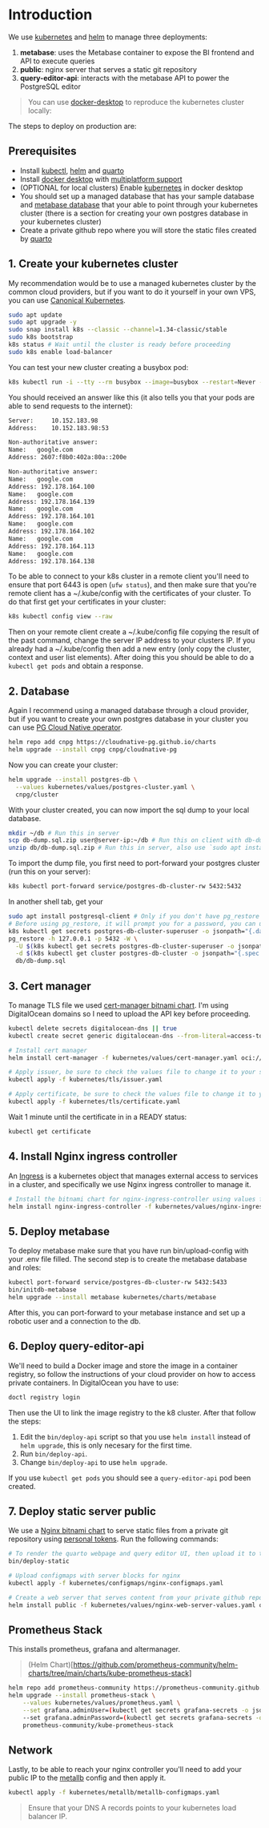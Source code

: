 # Introduction

We use [kubernetes](https://kubernetes.io/) and [helm](https://helm.sh/) to manage three deployments:

1. **metabase**: uses the Metabase container to expose the BI frontend and API to execute queries
2. **public**: nginx server that serves a static git repository
3. **query-editor-api**: interacts with the metabase API to power the PostgreSQL editor

> You can use [docker-desktop](https://docs.docker.com/desktop/kubernetes/) to reproduce the kubernetes cluster locally:

The steps to deploy on production are:

## Prerequisites

- Install [kubectl](https://kubernetes.io/docs/tasks/tools/#kubectl), [helm](https://helm.sh/) and [quarto](https://quarto.org/docs/websites/)
- Install [docker desktop](https://www.docker.com/products/docker-desktop/) with [multiplatform support](https://docs.docker.com/desktop/containerd/])
- (OPTIONAL for local clusters) Enable [kubernetes](https://docs.docker.com/desktop/kubernetes/) in docker desktop
- You should set up a managed database that has your sample database and [metabase database](https://www.metabase.com/docs/latest/installation-and-operation/migrating-from-h2) that your able to point through your kubernetes cluster (there is a section for creating your own postgres database in your kubernetes cluster)
- Create a private github repo where you will store the static files created by [quarto](https://quarto.org/docs/websites/)

## 1. Create your kubernetes cluster

My recommendation would be to use a managed kubernetes cluster by the common cloud providers, but if you want to do it yourself in your own VPS, you can use [Canonical Kubernetes](https://ubuntu.com/kubernetes).

```bash
sudo apt update
sudo apt upgrade -y
sudo snap install k8s --classic --channel=1.34-classic/stable
sudo k8s bootstrap
k8s status # Wait until the cluster is ready before proceeding
sudo k8s enable load-balancer
```

You can test your new cluster creating a busybox pod:

```bash
k8s kubectl run -i --tty --rm busybox --image=busybox --restart=Never -- nslookup google.com
```

You should received an answer like this (it also tells you that your pods are able to send requests to the internet):

```bash
Server:		10.152.183.98
Address:	10.152.183.98:53

Non-authoritative answer:
Name:	google.com
Address: 2607:f8b0:402a:80a::200e

Non-authoritative answer:
Name:	google.com
Address: 192.178.164.100
Name:	google.com
Address: 192.178.164.139
Name:	google.com
Address: 192.178.164.101
Name:	google.com
Address: 192.178.164.102
Name:	google.com
Address: 192.178.164.113
Name:	google.com
Address: 192.178.164.138
```

To be able to connect to your k8s cluster in a remote client you'll need to ensure that port 6443 is open (`ufw status`), and then make sure that you're remote client has a ~/.kube/config with the certificates of your cluster. To do that first get your certificates in your cluster:

```bash
k8s kubectl config view --raw
```

Then on your remote client create a ~/.kube/config file copying the result of the past command, change the server IP address to your clusters IP. If you already had a ~/.kube/config then add a new entry (only copy the cluster, context and user list elements). After doing this you should be able to do a `kubectl get pods` and obtain a response.

## 2. Database

Again I recommend using a managed database through a cloud provider, but if you want to create your own postgres database in your cluster you can use [PG Cloud Native operator](https://cloudnative-pg.io/).

```bash
helm repo add cnpg https://cloudnative-pg.github.io/charts
helm upgrade --install cnpg cnpg/cloudnative-pg
```

Now you can create your cluster:

```bash
helm upgrade --install postgres-db \
  --values kubernetes/values/postgres-cluster.yaml \
  cnpg/cluster
```

With your cluster created, you can now import the sql dump to your local database.

```bash
mkdir ~/db # Run this in server
scp db-dump.sql.zip user@server-ip:~/db # Run this on client with db-dump
unzip db/db-dump.sql.zip # Run this in server, also use `sudo apt install unzip` if your server does not have it installed
```

To import the dump file, you first need to port-forward your postgres cluster (run this on your server):

```bash
k8s kubectl port-forward service/postgres-db-cluster-rw 5432:5432
```

In another shell tab, get your

```bash
sudo apt install postgresql-client # Only if you don't have pg_restore installed in your server
# Before using pg_restore, it will prompt you for a password, you can use this to get the password
k8s kubectl get secrets postgres-db-cluster-superuser -o jsonpath="{.data.username}" | base64 -d
pg_restore -h 127.0.0.1 -p 5432 -W \
  -U $(k8s kubectl get secrets postgres-db-cluster-superuser -o jsonpath="{.data.username}" | base64 -d) \
  -d $(k8s kubectl get cluster postgres-db-cluster -o jsonpath="{.spec.bootstrap.initdb.database}") \
  db/db-dump.sql
```

## 3. Cert manager

To manage TLS file we used [cert-manager bitnami chart](https://artifacthub.io/packages/helm/bitnami/cert-manager). I'm using DigitalOcean domains so I need to upload the API key before proceeding.

```bash
kubectl delete secrets digitalocean-dns || true
kubectl create secret generic digitalocean-dns --from-literal=access-token="your-token"

# Install cert manager
helm install cert-manager -f kubernetes/values/cert-manager.yaml oci://registry-1.docker.io/bitnamicharts/cert-manager

# Apply issuer, be sure to check the values file to change it to your server
kubectl apply -f kubernetes/tls/issuer.yaml

# Apply certificate, be sure to check the values file to change it to your server
kubectl apply -f kubernetes/tls/certificate.yaml
```

Wait 1 minute until the certificate in in a READY status:

```bash
kubectl get certificate
```

## 4. Install Nginx ingress controller

An [Ingress](https://kubernetes.io/docs/concepts/services-networking/ingress/) is a kubernetes object that manages external access to services in a cluster, and specifically we use Nginx ingress controller to manage it.

```bash
# Install the bitnami chart for nginx-ingress-controller using values from the repository
helm install nginx-ingress-controller -f kubernetes/values/nginx-ingress-controller.yaml oci://registry-1.docker.io/bitnamicharts/nginx-ingress-controller
```

## 5. Deploy metabase

To deploy metabase make sure that you have run bin/upload-config with your .env file filled. The second step is to create the metabase database and roles:

```bash
kubectl port-forward service/postgres-db-cluster-rw 5432:5433
bin/initdb-metabase
helm upgrade --install metabase kubernetes/charts/metabase
```

After this, you can port-forward to your metabase instance and set up a robotic user and a connection to the db.

## 6. Deploy query-editor-api

We'll need to build a Docker image and store the image in a container registry, so follow the instructions of your cloud provider on how to access private containers. In DigitalOcean you have to use:

```bash
doctl registry login
```

Then use the UI to link the image registry to the k8 cluster. After that follow the steps:

1. Edit the `bin/deploy-api` script so that you use `helm install` instead of `helm upgrade`, this is only necesary for the first time.
2. Run `bin/deploy-api`.
3. Change `bin/deploy-api` to use `helm upgrade`.

If you use `kubectl get pods` you should see a `query-editor-api` pod been created.

## 7. Deploy static server public

We use a [Nginx bitnami chart](https://artifacthub.io/packages/helm/bitnami/nginx) to serve static files from a private git repository using [personal tokens](https://docs.github.com/en/authentication/keeping-your-account-and-data-secure/managing-your-personal-access-tokens). Run the following commands:

```bash
# To render the quarto webpage and query editor UI, then upload it to the private github repo
bin/deploy-static

# Upload configmaps with server blocks for nginx
kubectl apply -f kubernetes/configmaps/nginx-configmaps.yaml

# Create a web server that serves content from your private github repo and automatically syncs every 60 seconds
helm install public -f kubernetes/values/nginx-web-server-values.yaml oci://registry-1.docker.io/bitnamicharts/nginx
```

## Prometheus Stack

This installs prometheus, grafana and altermanager.

> (Helm Chart)[https://github.com/prometheus-community/helm-charts/tree/main/charts/kube-prometheus-stack]

```bash
helm repo add prometheus-community https://prometheus-community.github.io/helm-charts
helm upgrade --install prometheus-stack \
    --values kubernetes/values/prometheus.yaml \
    --set grafana.adminUser=(kubectl get secrets grafana-secrets -o jsonpath="{.data.ADMIN_USER}" | base64 -d) \
    --set grafana.adminPassword=(kubectl get secrets grafana-secrets -o jsonpath="{.data.ADMIN_PASSWORD}" | base64 -d) \
    prometheus-community/kube-prometheus-stack
```

## Network

Lastly, to be able to reach your nginx controller you'll need to add your public IP to the [metallb](kubernetes/metallb/metallb-configmaps.yaml) config and then apply it.

```bash
kubectl apply -f kubernetes/metallb/metallb-configmaps.yaml
```

> Ensure that your DNS A records points to your kubernetes load balancer IP.